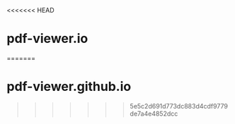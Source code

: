 <<<<<<< HEAD
# pdf-viewer.io
=======
# pdf-viewer.github.io
>>>>>>> 5e5c2d691d773dc883d4cdf9779de7a4e4852dcc
